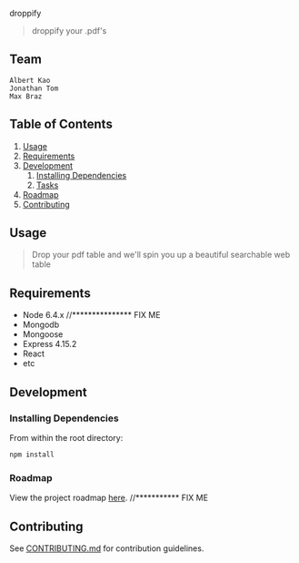 droppify

> droppify your .pdf's

## Team

	Albert Kao
	Jonathan Tom
	Max Braz

## Table of Contents

1. [Usage](#Usage)
1. [Requirements](#requirements)
1. [Development](#development)
    1. [Installing Dependencies](#installing-dependencies)
    1. [Tasks](#tasks)
1. [Roadmap](#roadmap)
1. [Contributing](#contributing)

## Usage 
	
> Drop your pdf table and we'll spin you up a beautiful searchable web table 

## Requirements

- Node 6.4.x                    //*************** FIX ME
- Mongodb
- Mongoose
- Express 4.15.2
- React
- etc

## Development

### Installing Dependencies

From within the root directory:

```sh
npm install
```

### Roadmap

View the project roadmap [here](LINK_TO_DOC).   //*********** FIX ME


## Contributing

See [CONTRIBUTING.md](CONTRIBUTING.md) for contribution guidelines.